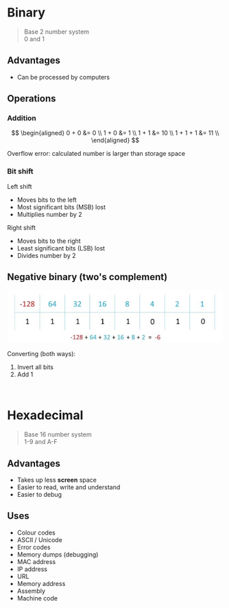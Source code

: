 # Binary

> Base 2 number system \
> 0 and 1

## Advantages

- Can be processed by computers

## Operations

### Addition

$$
\begin{aligned}
  0 + 0 &= 0 \\
  1 + 0 &= 1 \\
  1 + 1 &= 10 \\
  1 + 1 + 1 &= 11 \\
\end{aligned}
$$

Overflow error: calculated number is larger than storage space

### Bit shift

<p></p>
Left shift

- Moves bits to the left
- Most significant bits (MSB) lost
- Multiplies number by 2

<p></p>
Right shift

- Moves bits to the right
- Least significant bits (LSB) lost
- Divides number by 2

## Negative binary (two's complement)

![Two's complement with value of each bit shown](images/twos-complement.jpg)

<p></p>
Converting (both ways):

1. Invert all bits
2. Add 1

<br>

# Hexadecimal

> Base 16 number system \
> 1-9 and A-F

## Advantages

- Takes up less **screen** space
- Easier to read, write and understand
- Easier to debug

## Uses

- Colour codes
- ASCII / Unicode
- Error codes
- Memory dumps (debugging)
- MAC address
- IP address
- URL
- Memory address
- Assembly
- Machine code
